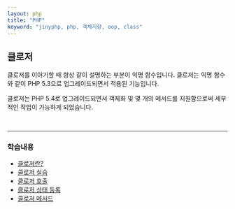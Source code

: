 ```yaml
---
layout: php
title: "PHP"
keyword: "jinyphp, php, 객체지향, oop, class"
---
```

## 클로저
클로저를 이야기할 때 항상 같이 설명하는 부분이 익명 함수입니다. 클로저는 익명 함수와 같이 PHP 5.3으로 업그레이드되면서 적용된 기능입니다.  

클로저는 PHP 5.4로 업그레이드되면서 객체화 및 몇 개의 메서드를 지원함으로써 세부적인 작업이 가능하게 되었습니다.  

<br>
<hr>

### 학습내용
* [클로저란?](16.1)
* [클로저 실습](16.2)
* [클로저 호출](16.3)
* [클로저 상태 등록](16.4)
* [클로저 메서드](16.5)

<br><br>
